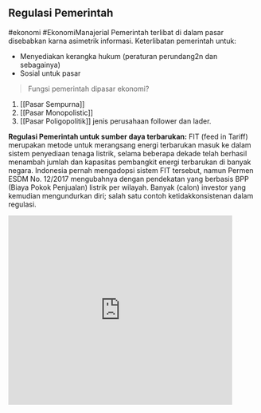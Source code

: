 ## Regulasi Pemerintah
#ekonomi #EkonomiManajerial 
Pemerintah terlibat di dalam pasar disebabkan karna asimetrik informasi.
Keterlibatan pemerintah untuk:
* Menyediakan kerangka hukum (peraturan perundang2n dan sebagainya)
* Sosial untuk pasar

> Fungsi pemerintah dipasar ekonomi?
1. [[Pasar Sempurna]]
2. [[Pasar Monopolistic]]
3. [[Pasar Poligopolitik]]  jenis perusahaan follower dan lader.



**Regulasi Pemerintah untuk sumber daya terbarukan:**
FIT (feed in Tariff) merupakan metode untuk merangsang energi terbarukan masuk ke dalam sistem penyediaan tenaga listrik, selama beberapa dekade telah berhasil menambah jumlah dan kapasitas pembangkit energi terbarukan di banyak negara. Indonesia pernah mengadopsi sistem FIT tersebut, namun Permen ESDM No. 12/2017 mengubahnya dengan pendekatan yang berbasis BPP (Biaya Pokok Penjualan) listrik per wilayah. Banyak (calon) investor yang kemudian mengundurkan diri; salah satu contoh ketidakkonsistenan dalam regulasi.

<iframe 
				border=0 
		frameborder=0 
		height=380 
		width=450 
		src="https://photos.app.goo.gl/ymRLPYuPkBPTPmFh8">
</iframe>